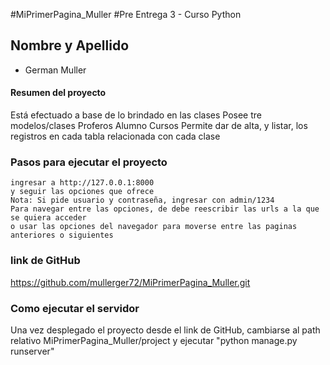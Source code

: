 #MiPrimerPagina_Muller
#Pre Entrega 3 - Curso Python

## Nombre y Apellido
- German Muller

#### Resumen del proyecto
Está efectuado a base de lo brindado en las clases
Posee tre modelos/clases
    Proferos
    Alumno
    Cursos
Permite dar de alta, y listar, los registros en cada tabla relacionada con 
cada clase

### Pasos para ejecutar el proyecto

    ingresar a http://127.0.0.1:8000
    y seguir las opciones que ofrece
    Nota: Si pide usuario y contraseña, ingresar con admin/1234
    Para navegar entre las opciones, de debe reescribir las urls a la que se quiera acceder
    o usar las opciones del navegador para moverse entre las paginas anteriores o siguientes

### link de GitHub
https://github.com/mullerger72/MiPrimerPagina_Muller.git


### Como ejecutar el servidor
Una vez desplegado el proyecto desde el link de GitHub,
cambiarse al path relativo MiPrimerPagina_Muller/project
y ejecutar "python manage.py runserver"

